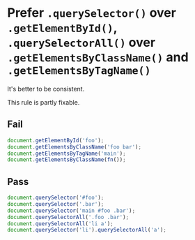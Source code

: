 # Prefer `.querySelector()` over `.getElementById()`, `.querySelectorAll()` over `.getElementsByClassName()` and `.getElementsByTagName()`

It's better to be consistent.

This rule is partly fixable.


## Fail

```js
document.getElementById('foo');
document.getElementsByClassName('foo bar');
document.getElementsByTagName('main');
document.getElementsByClassName(fn());
```


## Pass

```js
document.querySelector('#foo');
document.querySelector('.bar');
document.querySelector('main #foo .bar');
document.querySelectorAll('.foo .bar');
document.querySelectorAll('li a');
document.querySelector('li').querySelectorAll('a');
```
